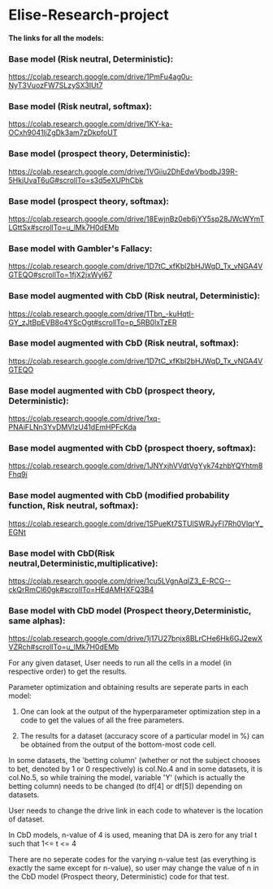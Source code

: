 # Elise-Research-project

#### The links for all the models:

### Base model (Risk neutral, Deterministic):    
https://colab.research.google.com/drive/1PmFu4ag0u-NyT3VuozFW7SLzySX3IUt7
### Base model (Risk neutral, softmax):          
https://colab.research.google.com/drive/1KY-ka-OCxh9041ljZgDk3am7zDkpfoUT
### Base model (prospect theory, Deterministic): 
https://colab.research.google.com/drive/1VGiiu2DhEdwVbodbJ39R-5HkjUvaT6uG#scrollTo=s3d5eXUPhCbk
### Base model (prospect theory, softmax):        
https://colab.research.google.com/drive/18EwjnBz0eb6jYY5sp28JWcWYmTLGttSx#scrollTo=u_lMk7H0dEMb
### Base model with Gambler's Fallacy:           
https://colab.research.google.com/drive/1D7tC_xfKbl2bHJWqD_Tx_vNGA4VGTEQO#scrollTo=1fjX2jxWyl67
### Base model augmented with CbD (Risk neutral, Deterministic):     
https://colab.research.google.com/drive/1Tbn_-kuHqtI-GY_zJtBpEVB8o4YScOgt#scrollTo=p_5RB0lxTzER
### Base model augmented with CbD (Risk neutral, softmax):           
https://colab.research.google.com/drive/1D7tC_xfKbl2bHJWqD_Tx_vNGA4VGTEQO  
### Base model augmented with CbD (prospect theory, Deterministic): 
https://colab.research.google.com/drive/1xq-PNAiFLNn3YvDMVlzU41dEmHPFcKda
### Base model augmented with CbD (prospect thoery, softmax):       
https://colab.research.google.com/drive/1JNYxjhVVdtVgYyk74zhbYQYhtm8Fhq9i
### Base model augmented with CbD (modified probability function, Risk neutral, softmax):  
https://colab.research.google.com/drive/1SPueKt7STUlSWRJyFl7Rh0VlqrY_EGNt
### Base model with CbD(Risk neutral,Deterministic,multiplicative):     
https://colab.research.google.com/drive/1cu5LVgnAqIZ3_E-RCG--ckQrRmCl60gk#scrollTo=HEdAMHXFQ3B4
### Base model with CbD model (Prospect theory,Deterministic, same alphas): 
https://colab.research.google.com/drive/1j17U27bnjx8BLrCHe6Hk6GJ2ewXVZRch#scrollTo=u_lMk7H0dEMb

For any given dataset, User needs to run all the cells in a model (in respective order) to get the results.

Parameter optimization and obtaining results are seperate parts in each model:

1. One can look at the output of the hyperparameter optimization step in a code to get the values of all the free parameters.

2. The results for a dataset (accuracy score of a particular model in %) can be obtained from the output of the bottom-most code cell. 

In some datasets, the 'betting column' (whether or not the subject chooses to bet, denoted by 1 or 0 respectively) is col.No.4 and in some datasets, it is col.No.5, so while training 
the model, variable 'Y' (which is actually the betting column) needs to be changed (to df[4] or df[5]) depending on datasets.

User needs to change the drive link in each code to whatever is the location of dataset.

In CbD models, n-value of 4 is used, meaning that DA is zero for any trial t such that 1<= t <= 4

There are no seperate codes for the varying n-value test (as everything is exactly the same except for n-value), so user may change the value of n in the CbD model 
(Prospect theory, Deterministic) code for that test.
